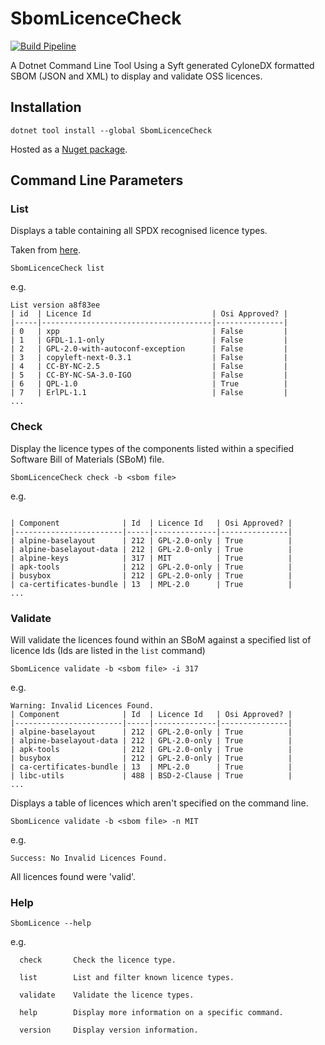 # SbomLicenceCheck

[![Build Pipeline](https://github.com/crew-briggs/SbomLicenceCheck/actions/workflows/dotnet.yml/badge.svg)](https://github.com/crew-briggs/SbomLicenceCheck/actions/workflows/dotnet.yml)

A Dotnet Command Line Tool Using a Syft generated CyloneDX formatted SBOM (JSON and XML) to display and validate OSS licences.

## Installation

```dotnet tool install --global SbomLicenceCheck```

Hosted as a [Nuget package](https://www.nuget.org/packages/SbomLicenceCheck/).

## Command Line Parameters

### List

Displays a table containing all SPDX recognised licence types.

Taken from [here](https://raw.githubusercontent.com/spdx/Licence-list-data/master/json/Licences.json).

```SbomLicenceCheck list```

e.g.

```terminal
List version a8f83ee
| id  | Licence Id                           | Osi Approved? |
|-----|--------------------------------------|---------------|
| 0   | xpp                                  | False         |
| 1   | GFDL-1.1-only                        | False         |
| 2   | GPL-2.0-with-autoconf-exception      | False         |
| 3   | copyleft-next-0.3.1                  | False         |
| 4   | CC-BY-NC-2.5                         | False         |
| 5   | CC-BY-NC-SA-3.0-IGO                  | False         |
| 6   | QPL-1.0                              | True          |
| 7   | ErlPL-1.1                            | False         |
...
```

### Check

Display the licence types of the components listed within a specified Software Bill of Materials (SBoM) file.

```SbomLicenceCheck check -b <sbom file>```

e.g.

```terminal

| Component              | Id  | Licence Id   | Osi Approved? |
|------------------------|-----|--------------|---------------|
| alpine-baselayout      | 212 | GPL-2.0-only | True          |
| alpine-baselayout-data | 212 | GPL-2.0-only | True          |
| alpine-keys            | 317 | MIT          | True          |
| apk-tools              | 212 | GPL-2.0-only | True          |
| busybox                | 212 | GPL-2.0-only | True          |
| ca-certificates-bundle | 13  | MPL-2.0      | True          |
...
```

### Validate

Will validate the licences found within an SBoM against a specified list of licence Ids (Ids are listed in the ```list``` command)

```SbomLicence validate -b <sbom file> -i 317```

e.g.

```terminal
Warning: Invalid Licences Found.
| Component              | Id  | Licence Id   | Osi Approved? |
|------------------------|-----|--------------|---------------|
| alpine-baselayout      | 212 | GPL-2.0-only | True          |
| alpine-baselayout-data | 212 | GPL-2.0-only | True          |
| apk-tools              | 212 | GPL-2.0-only | True          |
| busybox                | 212 | GPL-2.0-only | True          |
| ca-certificates-bundle | 13  | MPL-2.0      | True          |
| libc-utils             | 488 | BSD-2-Clause | True          |
...
```

Displays a table of licences which aren't specified on the command line.

```SbomLicence validate -b <sbom file> -n MIT```

e.g.

```terminal
Success: No Invalid Licences Found.
```

All licences found were 'valid'.

### Help

```SbomLicence --help```

e.g. 

```terminal
  check       Check the licence type.

  list        List and filter known licence types.

  validate    Validate the licence types.

  help        Display more information on a specific command.

  version     Display version information.
```
